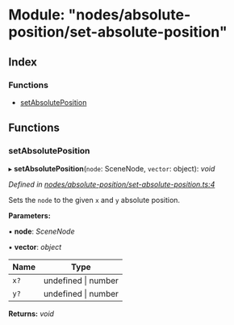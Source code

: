 
# Module: "nodes/absolute-position/set-absolute-position"

## Index

### Functions

* [setAbsolutePosition](_nodes_absolute_position_set_absolute_position_.md#setabsoluteposition)

## Functions

###  setAbsolutePosition

▸ **setAbsolutePosition**(`node`: SceneNode, `vector`: object): *void*

*Defined in [nodes/absolute-position/set-absolute-position.ts:4](https://github.com/yuanqing/create-figma-plugin/blob/master/packages/utilities/src/nodes/absolute-position/set-absolute-position.ts#L4)*

Sets the `node` to the given `x` and `y` absolute position.

**Parameters:**

▪ **node**: *SceneNode*

▪ **vector**: *object*

Name | Type |
------ | ------ |
`x?` | undefined &#124; number |
`y?` | undefined &#124; number |

**Returns:** *void*
